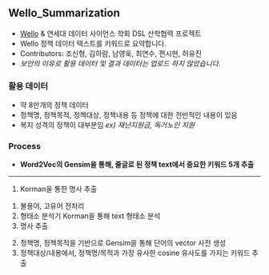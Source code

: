 ## Wello_Summarization
- [Wello](https://welfarehello.com/) & 연세대 데이터 사이언스 학회 DSL 산학협력 프로젝트
- Wello 정책 데이터 텍스트를 키워드로 요약합니다.
- Contributors: 조신형, 김하람, 남영욱, 최연수, 편시현, 허유진
- *보안의 이유로 활용 데이터 및 결과 데이터는 업로드 하지 않았습니다.*

### 활용 데이터
- 약 8만개의 정책 데이터
- 정책명, 정책목적, 정책대상, 정책내용 등 정책에 대한 전반적인 내용이 있음
- 복지 성격의 정책이 대부분임 *ex) 재난지원금, 독거노인 지원*

### Process
- **Word2Vec의 Gensim을 통해, 줄글로 된 정책 text에서 중요한 키워드 5개 추출**
---
1. Korman을 통한 명사 추출
  1) 불용어, 고유어 전처리
  2) 형태소 분석기 Korman을 통해 text 형태소 분석
  3) 명사 추출
2. 정책명, 정책목적을 기반으로 Gensim을 통해 단어의 vector 사전 생성
3. 정책대상/내용에서, 정책명/목적과 가장 유사한 cosine 유사도를 가지는 키워드 추출
 
